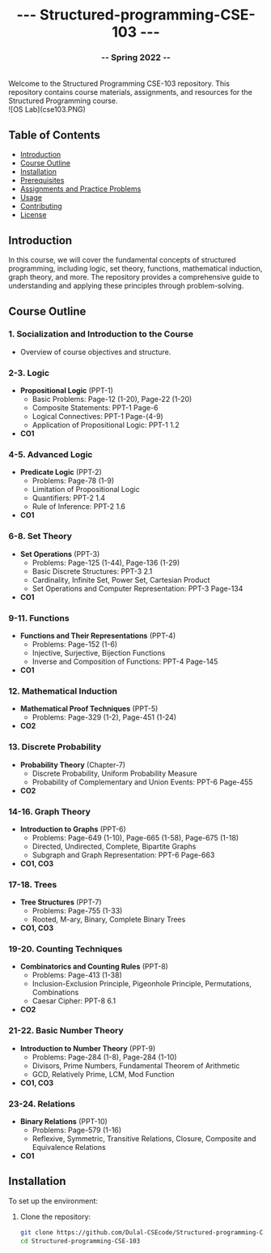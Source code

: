 <h1 align="center">--- Structured-programming-CSE-103 ---</h1>  
<h3 align="center">-- Spring 2022 --</h3>  
<br />  
Welcome to the Structured Programming CSE-103 repository. This repository contains course materials, assignments, and resources for the Structured Programming course.  
<br />  
![OS Lab](cse103.PNG)  
<br />  

## Table of Contents
- [Introduction](#introduction)
- [Course Outline](#course-outline)
- [Installation](#installation)
- [Prerequisites](#prerequisites)
- [Assignments and Practice Problems](#assignments-and-practice-problems)
- [Usage](#usage)
- [Contributing](#contributing)
- [License](#license)

## Introduction

In this course, we will cover the fundamental concepts of structured programming, including logic, set theory, functions, mathematical induction, graph theory, and more. The repository provides a comprehensive guide to understanding and applying these principles through problem-solving.

## Course Outline

### 1. Socialization and Introduction to the Course
- Overview of course objectives and structure.

### 2-3. Logic
- **Propositional Logic** (PPT-1)
  - Basic Problems: Page-12 (1-20), Page-22 (1-20)
  - Composite Statements: PPT-1 Page-6
  - Logical Connectives: PPT-1 Page-(4-9)
  - Application of Propositional Logic: PPT-1 1.2
- **CO1**

### 4-5. Advanced Logic
- **Predicate Logic** (PPT-2)
  - Problems: Page-78 (1-9)
  - Limitation of Propositional Logic
  - Quantifiers: PPT-2 1.4
  - Rule of Inference: PPT-2 1.6
- **CO1**

### 6-8. Set Theory
- **Set Operations** (PPT-3)
  - Problems: Page-125 (1-44), Page-136 (1-29)
  - Basic Discrete Structures: PPT-3 2.1
  - Cardinality, Infinite Set, Power Set, Cartesian Product
  - Set Operations and Computer Representation: PPT-3 Page-134
- **CO1**

### 9-11. Functions
- **Functions and Their Representations** (PPT-4)
  - Problems: Page-152 (1-6)
  - Injective, Surjective, Bijection Functions
  - Inverse and Composition of Functions: PPT-4 Page-145
- **CO1**

### 12. Mathematical Induction
- **Mathematical Proof Techniques** (PPT-5)
  - Problems: Page-329 (1-2), Page-451 (1-24)
- **CO2**

### 13. Discrete Probability
- **Probability Theory** (Chapter-7)
  - Discrete Probability, Uniform Probability Measure
  - Probability of Complementary and Union Events: PPT-6 Page-455
- **CO2**

### 14-16. Graph Theory
- **Introduction to Graphs** (PPT-6)
  - Problems: Page-649 (1-10), Page-665 (1-58), Page-675 (1-18)
  - Directed, Undirected, Complete, Bipartite Graphs
  - Subgraph and Graph Representation: PPT-6 Page-663
- **CO1, CO3**

### 17-18. Trees
- **Tree Structures** (PPT-7)
  - Problems: Page-755 (1-33)
  - Rooted, M-ary, Binary, Complete Binary Trees
- **CO1, CO3**

### 19-20. Counting Techniques
- **Combinatorics and Counting Rules** (PPT-8)
  - Problems: Page-413 (1-38)
  - Inclusion-Exclusion Principle, Pigeonhole Principle, Permutations, Combinations
  - Caesar Cipher: PPT-8 6.1
- **CO2**

### 21-22. Basic Number Theory
- **Introduction to Number Theory** (PPT-9)
  - Problems: Page-284 (1-8), Page-284 (1-10)
  - Divisors, Prime Numbers, Fundamental Theorem of Arithmetic
  - GCD, Relatively Prime, LCM, Mod Function
- **CO1, CO3**

### 23-24. Relations
- **Binary Relations** (PPT-10)
  - Problems: Page-579 (1-16)
  - Reflexive, Symmetric, Transitive Relations, Closure, Composite and Equivalence Relations
- **CO1**

## Installation

To set up the environment:

1. Clone the repository:
   ```bash
   git clone https://github.com/Dulal-CSEcode/Structured-programming-CSE-103.git
   cd Structured-programming-CSE-103
